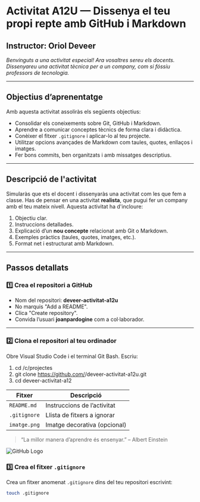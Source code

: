 # Activitat A12U — Dissenya el teu propi repte amb GitHub i Markdown

## Instructor: Oriol Deveer  
*Benvinguts a una activitat especial! Ara vosaltres sereu els docents. Dissenyareu una activitat tècnica per a un company, com si fóssiu professors de tecnologia.*

---

## Objectius d’aprenentatge

Amb aquesta activitat assoliràs els següents objectius:

- Consolidar els coneixements sobre Git, GitHub i Markdown.
- Aprendre a comunicar conceptes tècnics de forma clara i didàctica.
- Conèixer el fitxer `.gitignore` i aplicar-lo al teu projecte.
- Utilitzar opcions avançades de Markdown com taules, quotes, enllaços i imatges.
- Fer bons commits, ben organitzats i amb missatges descriptius.

---

## Descripció de l'activitat

Simularàs que ets el docent i dissenyaràs una activitat com les que fem a classe. Has de pensar en una activitat **realista**, que pugui fer un company amb el teu mateix nivell. Aquesta activitat ha d'incloure:

1. Objectiu clar.
2. Instruccions detallades.
3. Explicació d’un **nou concepte** relacionat amb Git o Markdown.
4. Exemples pràctics (taules, quotes, imatges, etc.).
5. Format net i estructurat amb Markdown.

---

## Passos detallats

### 1️⃣ Crea el repositori a GitHub

- Nom del repositori: **deveer-activitat-a12u**
- No marquis "Add a README".
- Clica "Create repository".
- Convida l’usuari **joanpardogine** com a col·laborador.

---

### 2️⃣ Clona el repositori al teu ordinador

Obre Visual Studio Code i el terminal Git Bash. Escriu:


1. cd /c/projectes
2. git clone https://github.com/<el-teu-usuari>/deveer-activitat-a12u.git
3. cd deveer-activitat-a12


| Fitxer        | Descripció                       |
|---------------|-----------------------------------|
| `README.md`   | Instruccions de l’activitat       |
| `.gitignore`  | Llista de fitxers a ignorar       |
| `imatge.png`  | Imatge decorativa (opcional)      |

> “La millor manera d’aprendre és ensenyar.” – Albert Einstein

![GitHub Logo](https://github.githubassets.com/images/modules/logos_page/GitHub-Mark.png)

### 3️⃣ Crea el fitxer `.gitignore`

Crea un fitxer anomenat `.gitignore` dins del teu repositori escrivint:

```bash
touch .gitignore

